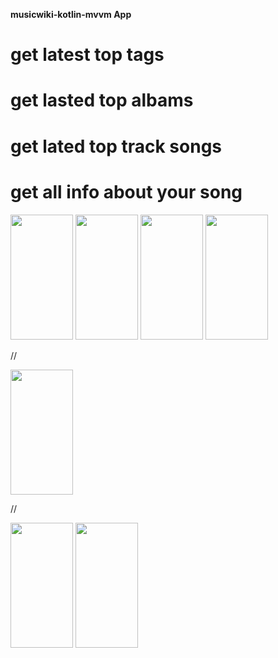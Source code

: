 ﻿<b>musicwiki-kotlin-mvvm App </b>

# get latest top tags <br>
# get lasted top albams <br>
# get lated top track songs <br>
# get all info about your song <br>




<img src="https://user-images.githubusercontent.com/85728079/214631262-ee41e8c8-a54e-47cd-af61-29162772d299.jpg" width="100" height="200">


<img src="https://user-images.githubusercontent.com/85728079/214631311-25ac5747-c2b4-4c08-a503-47179830728b.jpg" width="100" height="200">


<img src="https://user-images.githubusercontent.com/85728079/214631329-d645e707-f914-40db-ade4-c4fb3aa611fb.jpg" width="100" height="200">



<img src="https://user-images.githubusercontent.com/85728079/214631347-5e28ac8e-82dd-483a-9315-8484ab2993a9.jpg" width="100" height="200">

//

<img src="https://user-images.githubusercontent.com/85728079/214631362-bd48291b-ca97-40a6-a0f9-47927fc1ded4.jpg" width="100" height="200">


//

<img src="https://user-images.githubusercontent.com/85728079/214631378-9e47695b-571b-4a3d-85d6-6353b01b403c.jpg" width="100" height="200">



<img src="https://user-images.githubusercontent.com/85728079/214631387-f451a3c9-2176-46d2-8bc5-278e0a8c48c7.jpg" width="100" height="200">



